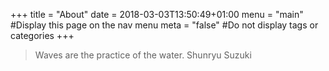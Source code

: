 +++
title = "About"
date = 2018-03-03T13:50:49+01:00
menu = "main" #Display this page on the nav menu
meta = "false" #Do not display tags or categories
+++

> Waves are the practice of the water. Shunryu Suzuki
